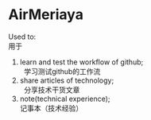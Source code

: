 # AirMeriaya
Used to:<br>
用于<br>
1. learn and test the workflow of github;<br>
   学习测试github的工作流<br>
2. share articles of technology;<br>
   分享技术干货文章<br>
3. note(technical experience);<br>
   记事本（技术经验）
